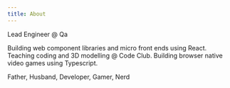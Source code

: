 ```yaml
---
title: About
---
```


Lead Engineer @ Qa

Building web component libraries and micro front ends using React.
Teaching coding and 3D modelling @ Code Club.
Building browser native video games using Typescript.

Father, Husband, Developer, Gamer, Nerd
